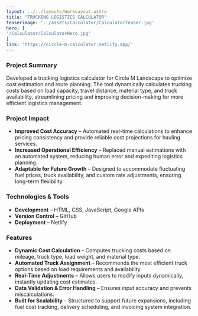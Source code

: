 ```yaml
---
layout: ../../layouts/WorkLayout.astro
title: "TRUCKING LOGISTICS CALCULATOR"
teaserimage: '../assets/Calculator/CalculatorTeaser.jpg'
hero: [
'/Calculator/CalculatorHero.jpg'
]
link: 'https://circle-m-calculator.netlify.app/'
---
```


### Project Summary  
<div class="project-summary">  
Developed a trucking logistics calculator for Circle M Landscape to optimize cost estimation and route planning. The tool dynamically calculates trucking costs based on load capacity, travel distance, material type, and truck availability, streamlining pricing and improving decision-making for more efficient logistics management.  
</div>  

### Project Impact  
- **Improved Cost Accuracy** – Automated real-time calculations to enhance pricing consistency and provide reliable cost projections for hauling services.  
- **Increased Operational Efficiency** – Replaced manual estimations with an automated system, reducing human error and expediting logistics planning.  
- **Adaptable for Future Growth** – Designed to accommodate fluctuating fuel prices, truck availability, and custom rate adjustments, ensuring long-term flexibility.  

### Technologies & Tools  
- **Development** – HTML, CSS, JavaScript, Google APIs  
- **Version Control** – GitHub  
- **Deployment** – Netlify  

### Features  
- **Dynamic Cost Calculation** – Computes trucking costs based on mileage, truck type, load weight, and material type.  
- **Automated Truck Assignment** – Recommends the most efficient truck options based on load requirements and availability.  
- **Real-Time Adjustments** – Allows users to modify inputs dynamically, instantly updating cost estimates.  
- **Data Validation & Error Handling** – Ensures input accuracy and prevents miscalculations.  
- **Built for Scalability** – Structured to support future expansions, including fuel cost tracking, delivery scheduling, and invoicing system integration.  

